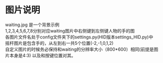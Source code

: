 # 图片说明
waiting.jpg 是一个背景示例  
1,2,3,4,5,6,7,8分别对应waiting图片中右侧键到左侧键人物的手的图  
各图片文件名处于config文件夹下的settings.py(HID版本settings_HID.py)中  
摇杆图片是包含手的，从左到右一共5个位置(-2,-1,0,1,2)  
自定义图片的时候务必保持和waiting的分辨率大小（800*600）相同(前提是图片本身是4:3) 以及和按键位置对其。  
